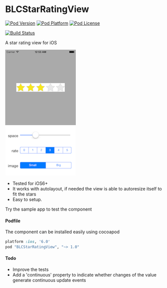 BLCStarRatingView
=================

[![Pod Version](http://img.shields.io/cocoapods/v/BLCStarRatingView.svg?style=flat)](http://cocoadocs.org/docsets/BLCStarRatingView/)
[![Pod Platform](http://img.shields.io/cocoapods/p/BLCStarRatingView.svg?style=flat)](http://cocoadocs.org/docsets/BLCStarRatingView/)
[![Pod License](http://img.shields.io/cocoapods/l/BLCStarRatingView.svg?style=flat)](http://opensource.org/licenses/MIT)

[![Build Status](https://travis-ci.org/lucabartoletti/BLCStarRatingView.svg?branch=master)](https://travis-ci.org/lucabartoletti/BLCStarRatingView)

A star rating view for iOS

![Alt text](https://raw.githubusercontent.com/lucabartoletti/BLCStarRatingView/master/README/screenshot.png "screenshot.png")

* Tested for iOS6+
* It works with autolayout, if needed the view is able to autoresize itself to fit the stars
* Easy to setup.

Try the sample app to test the component

#### Podfile

The component can be installed easily using cocoapod

```ruby
platform :ios, '6.0'
pod "BLCStarRatingView", "~> 1.0"
```

#### Todo

* Improve the tests
* Add a 'continuous' property to indicate whether changes of the value generate continuous update events
